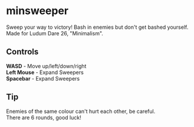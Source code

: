 minsweeper
==========
Sweep your way to victory! Bash in enemies but don't get bashed yourself.  
Made for Ludum Dare 26, "Minimalism".

## Controls  
**WASD** - Move up/left/down/right  
**Left Mouse** - Expand Sweepers  
**Spacebar** - Expand Sweepers

## Tip
Enemies of the same colour can't hurt each other, be careful.  
There are 6 rounds, good luck!
